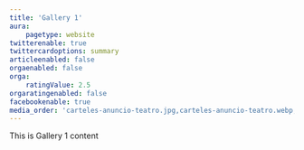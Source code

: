 ```yaml
---
title: 'Gallery 1'
aura:
    pagetype: website
twitterenable: true
twittercardoptions: summary
articleenabled: false
orgaenabled: false
orga:
    ratingValue: 2.5
orgaratingenabled: false
facebookenable: true
media_order: 'carteles-anuncio-teatro.jpg,carteles-anuncio-teatro.webp,carteles-burguer.jpg,carteles-burguer.webp'
---
```


This is Gallery 1 content